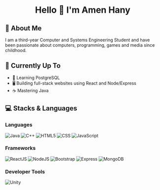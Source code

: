 <h1 align="center">Hello 👋 I'm Amen Hany</h1>

## 👤 About Me

I am a third-year Computer and Systems Engineering Student and have been passionate about computers, programming, games and media since childhood.

## 🚀 Currently Up To

- 🐘 Learning PostgreSQL
- 🖥️ Building full-stack websites using React and Node/Express
- ☕ Mastering Java

## 💻 Stacks & Languages

### Languages
![Java](https://img.shields.io/badge/java-%23ED8B00.svg?style=for-the-badge&logo=java&logoColor=white) 
![C++](https://img.shields.io/badge/C%2B%2B-00599C?style=for-the-badge&logo=C%2B%2B)
![HTML5](https://img.shields.io/badge/html5-%23E34F26.svg?style=for-the-badge&logo=html5&logoColor=white) 
![CSS](https://img.shields.io/badge/css-%231572B6.svg?style=for-the-badge&logo=css3&logoColor=white) 
![JavaScript](https://img.shields.io/badge/javascript-%23323330.svg?style=for-the-badge&logo=javascript&logoColor=%23F7DF1E) 

### Frameworks
![ReactJS](https://img.shields.io/badge/react-%2320232a.svg?style=for-the-badge&logo=react&logoColor=%2361DAFB) 
![NodeJS](https://img.shields.io/badge/node.js-6DA55F?style=for-the-badge&logo=node.js&logoColor=white) 
![Bootstrap](https://img.shields.io/badge/Bootstrap-563D7C?style=for-the-badge&logo=Bootstrap&logoColor=white)
![Express](https://img.shields.io/badge/Express-6CC24A?style=for-the-badge&logo=express)
![MongoDB](https://img.shields.io/badge/MongoDB-2b6648?style=for-the-badge&logo=mongodb&logoColor=white)

### Developer Tools
![Unity](https://img.shields.io/badge/Unity-252c35?style=for-the-badge&logo=unity)
